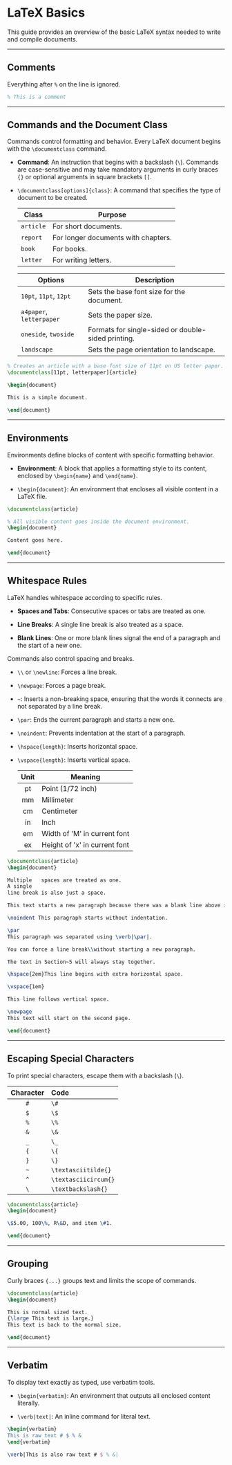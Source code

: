 # LaTeX Basics

This guide provides an overview of the basic LaTeX syntax needed to write and compile documents.  

---

## Comments

Everything after `%` on the line is ignored.

```latex
% This is a comment
```

---

## Commands and the Document Class

Commands control formatting and behavior. Every LaTeX document begins with the `\documentclass` command.

- **Command**: An instruction that begins with a backslash (`\`). Commands are case-sensitive and may take mandatory arguments in curly braces `{}` or optional arguments in square brackets `[]`.

- `\documentclass[options]{class}`: A command that specifies the type of document to be created.   

  | Class     | Purpose                             |
  | --------- | ----------------------------------- |
  | `article` | For short documents.                |
  | `report`  | For longer documents with chapters. |
  | `book`    | For books.                          |
  | `letter`  | For writing letters.                |

  | Options                  | Description                                        |
  | ------------------------ | -------------------------------------------------- |
  | `10pt`, `11pt`, `12pt`   | Sets the base font size for the document.          |
  | `a4paper`, `letterpaper` | Sets the paper size.                               |
  | `oneside`, `twoside`     | Formats for single-sided or double-sided printing. |
  | `landscape`              | Sets the page orientation to landscape.            |

```latex
% Creates an article with a base font size of 11pt on US letter paper.
\documentclass[11pt, letterpaper]{article}

\begin{document}

This is a simple document.

\end{document}
```

---

## Environments

Environments define blocks of content with specific formatting behavior.

- **Environment**: A block that applies a formatting style to its content, enclosed by `\begin{name}` and `\end{name}`.

- `\begin{document}`: An environment that encloses all visible content in a LaTeX file.

```latex
\documentclass{article}

% All visible content goes inside the document environment.
\begin{document}

Content goes here.

\end{document}
```

---

## Whitespace Rules

LaTeX handles whitespace according to specific rules.

- **Spaces and Tabs**: Consecutive spaces or tabs are treated as one.

- **Line Breaks**: A single line break is also treated as a space.

- **Blank Lines**: One or more blank lines signal the end of a paragraph and the start of a new one.

Commands also control spacing and breaks.

- `\\` or `\newline`: Forces a line break.

- `\newpage`: Forces a page break.

- `~`: Inserts a non-breaking space, ensuring that the words it connects are not separated by a line break.

- `\par`: Ends the current paragraph and starts a new one.

- `\noindent`: Prevents indentation at the start of a paragraph.

- `\hspace{length}`: Inserts horizontal space.

- `\vspace{length}`: Inserts vertical space.
  
  | Unit  | Meaning                       |
  | :---: | ----------------------------- |
  |  pt   | Point (1/72 inch)             |
  |  mm   | Millimeter                    |
  |  cm   | Centimeter                    |
  |  in   | Inch                          |
  |  em   | Width of 'M' in current font  |
  |  ex   | Height of 'x' in current font |

```latex
\documentclass{article}
\begin{document}

Multiple   spaces are treated as one.
A single
line break is also just a space.

This text starts a new paragraph because there was a blank line above it.

\noindent This paragraph starts without indentation.

\par
This paragraph was separated using \verb|\par|.

You can force a line break\\without starting a new paragraph.

The text in Section~5 will always stay together.

\hspace{2em}This line begins with extra horizontal space.

\vspace{1em}

This line follows vertical space.

\newpage
This text will start on the second page.

\end{document}
```

---

## Escaping Special Characters

To print special characters, escape them with a backslash (`\`).

| Character | Code                 |
| :-------: | :------------------- |
|    `#`    | `\#`                 |
|    `$`    | `\$`                 |
|    `%`    | `\%`                 |
|    `&`    | `\&`                 |
|    `_`    | `\_`                 |
|    `{`    | `\{`                 |
|    `}`    | `\}`                 |
|    `~`    | `\textasciitilde{}`  |
|    `^`    | `\textasciicircum{}` |
|    `\`    | `\textbackslash{}`   |

```latex
\documentclass{article}
\begin{document}

\$5.00, 100\%, R\&D, and item \#1.

\end{document}
```

---

## Grouping

Curly braces `{...}` groups text and limits the scope of commands.

```latex
\documentclass{article}
\begin{document}

This is normal sized text.
{\large This text is large.}
This text is back to the normal size.

\end{document}
```

---

## Verbatim

To display text exactly as typed, use verbatim tools. 

- `\begin{verbatim}`: An environment that outputs all enclosed content literally.

- `\verb|text|`: An inline command for literal text.

```latex
\begin{verbatim}
This is raw text # $ % &
\end{verbatim}

\verb|This is also raw text # $ % &|
```
